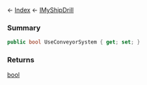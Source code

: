 ← [Index](Api-Index) ← [IMyShipDrill](Sandbox.ModAPI.Ingame.IMyShipDrill)

### Summary

```csharp
public bool UseConveyorSystem { get; set; }
```

### Returns

[bool](System.Boolean)

